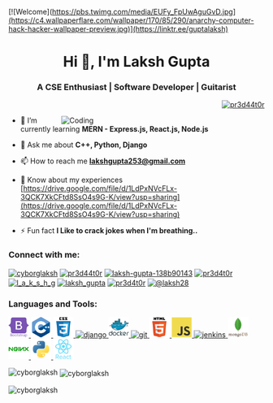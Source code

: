 
[![Welcome](https://pbs.twimg.com/media/EUFy_FpUwAguGvD.jpg](https://c4.wallpaperflare.com/wallpaper/170/85/290/anarchy-computer-hack-hacker-wallpaper-preview.jpg)](https://linktr.ee/guptalaksh)

<h1 align="center">Hi 👋, I'm Laksh Gupta</h1>
<h3 align="center">A CSE Enthusiast | Software Developer | Guitarist</h3>

<p align="right"> <a href="https://twitter.com/pr3d44t0r" target="blank"><img src="https://img.shields.io/twitter/follow/pr3d44t0r?logo=twitter&style=for-the-badge" alt="pr3d44t0r" /></a> </p>

<img align="right" alt="Coding" width="400" src="https://cdn.dribbble.com/users/1714010/screenshots/10822383/media/ea98dfbdc8c2a056427061871bb42edc.gif" >

- 🌱 I’m currently learning **MERN - Express.js, React.js, Node.js**

- 💬 Ask me about **C++, Python, Django**

- 📫 How to reach me **lakshgupta253@gmail.com**

- 📄 Know about my experiences [https://drive.google.com/file/d/1LdPxNVcFLx-3QCK7XkCFtd8SsO4s9G-K/view?usp=sharing](https://drive.google.com/file/d/1LdPxNVcFLx-3QCK7XkCFtd8SsO4s9G-K/view?usp=sharing)

- ⚡ Fun fact **I Like to crack jokes when I'm breathing..**


                                                 
<h3 align="left">Connect with me:</h3>
<p align="left">
<a href="https://dev.to/cyborglaksh" target="blank"><img align="center" src="https://raw.githubusercontent.com/rahuldkjain/github-profile-readme-generator/master/src/images/icons/Social/devto.svg" alt="cyborglaksh" height="30" width="40" /></a>
<a href="https://twitter.com/pr3d44t0r" target="blank"><img align="center" src="https://raw.githubusercontent.com/rahuldkjain/github-profile-readme-generator/master/src/images/icons/Social/twitter.svg" alt="pr3d44t0r" height="30" width="40" /></a>
<a href="https://linkedin.com/in/laksh-gupta-138b90143" target="blank"><img align="center" src="https://raw.githubusercontent.com/rahuldkjain/github-profile-readme-generator/master/src/images/icons/Social/linked-in-alt.svg" alt="laksh-gupta-138b90143" height="30" width="40" /></a>
<a href="https://stackoverflow.com/users/pr3d4t0r" target="blank"><img align="center" src="https://raw.githubusercontent.com/rahuldkjain/github-profile-readme-generator/master/src/images/icons/Social/stack-overflow.svg" alt="pr3d4t0r" height="30" width="40" /></a>
<a href="https://www.codechef.com/users/l_a_k_s_h_g" target="blank"><img align="center" src="https://cdn.jsdelivr.net/npm/simple-icons@3.1.0/icons/codechef.svg" alt="l_a_k_s_h_g" height="30" width="40" /></a>
<a href="https://codeforces.com/profile/laksh_gupta" target="blank"><img align="center" src="https://raw.githubusercontent.com/rahuldkjain/github-profile-readme-generator/master/src/images/icons/Social/codeforces.svg" alt="laksh_gupta" height="30" width="40" /></a>
<a href="https://www.leetcode.com/pr3d4t0r" target="blank"><img align="center" src="https://raw.githubusercontent.com/rahuldkjain/github-profile-readme-generator/master/src/images/icons/Social/leet-code.svg" alt="pr3d4t0r" height="30" width="40" /></a>
<a href="https://www.hackerearth.com/@laksh28" target="blank"><img align="center" src="https://raw.githubusercontent.com/rahuldkjain/github-profile-readme-generator/master/src/images/icons/Social/hackerearth.svg" alt="@laksh28" height="30" width="40" /></a>
</p>

<h3 align="left">Languages and Tools:</h3>
<p align="left"> <a href="https://getbootstrap.com" target="_blank" rel="noreferrer"> <img src="https://raw.githubusercontent.com/devicons/devicon/master/icons/bootstrap/bootstrap-plain-wordmark.svg" alt="bootstrap" width="40" height="40"/> </a> <a href="https://www.w3schools.com/cpp/" target="_blank" rel="noreferrer"> <img src="https://raw.githubusercontent.com/devicons/devicon/master/icons/cplusplus/cplusplus-original.svg" alt="cplusplus" width="40" height="40"/> </a> <a href="https://www.w3schools.com/css/" target="_blank" rel="noreferrer"> <img src="https://raw.githubusercontent.com/devicons/devicon/master/icons/css3/css3-original-wordmark.svg" alt="css3" width="40" height="40"/> </a> <a href="https://www.djangoproject.com/" target="_blank" rel="noreferrer"> <img src="https://cdn.worldvectorlogo.com/logos/django.svg" alt="django" width="40" height="40"/> </a> <a href="https://www.docker.com/" target="_blank" rel="noreferrer"> <img src="https://raw.githubusercontent.com/devicons/devicon/master/icons/docker/docker-original-wordmark.svg" alt="docker" width="40" height="40"/> </a> <a href="https://git-scm.com/" target="_blank" rel="noreferrer"> <img src="https://www.vectorlogo.zone/logos/git-scm/git-scm-icon.svg" alt="git" width="40" height="40"/> </a> <a href="https://www.w3.org/html/" target="_blank" rel="noreferrer"> <img src="https://raw.githubusercontent.com/devicons/devicon/master/icons/html5/html5-original-wordmark.svg" alt="html5" width="40" height="40"/> </a> <a href="https://developer.mozilla.org/en-US/docs/Web/JavaScript" target="_blank" rel="noreferrer"> <img src="https://raw.githubusercontent.com/devicons/devicon/master/icons/javascript/javascript-original.svg" alt="javascript" width="40" height="40"/> </a> <a href="https://www.jenkins.io" target="_blank" rel="noreferrer"> <img src="https://www.vectorlogo.zone/logos/jenkins/jenkins-icon.svg" alt="jenkins" width="40" height="40"/> </a> <a href="https://www.mongodb.com/" target="_blank" rel="noreferrer"> <img src="https://raw.githubusercontent.com/devicons/devicon/master/icons/mongodb/mongodb-original-wordmark.svg" alt="mongodb" width="40" height="40"/> </a> <a href="https://www.nginx.com" target="_blank" rel="noreferrer"> <img src="https://raw.githubusercontent.com/devicons/devicon/master/icons/nginx/nginx-original.svg" alt="nginx" width="40" height="40"/> </a> <a href="https://www.python.org" target="_blank" rel="noreferrer"> <img src="https://raw.githubusercontent.com/devicons/devicon/master/icons/python/python-original.svg" alt="python" width="40" height="40"/> </a> <a href="https://reactjs.org/" target="_blank" rel="noreferrer"> <img src="https://raw.githubusercontent.com/devicons/devicon/master/icons/react/react-original-wordmark.svg" alt="react" width="40" height="40"/> </a> </p>

<p><img align="left" src="https://github-readme-stats.vercel.app/api/top-langs?username=cyborglaksh&show_icons=true&locale=en&layout=compact" alt="cyborglaksh" /></p>

<p>&nbsp;<img align="center" src="https://github-readme-stats.vercel.app/api?username=cyborglaksh&show_icons=true&locale=en" alt="cyborglaksh" /></p>

<p><img align="center" src="https://github-readme-streak-stats.herokuapp.com/?user=cyborglaksh&" alt="cyborglaksh" /></p>

